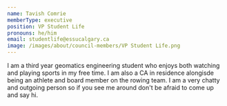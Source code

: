 ```yaml
---
name: Tavish Comrie
memberType: executive
position: VP Student Life
pronouns: he/him
email: studentlife@essucalgary.ca
image: /images/about/council-members/VP Student Life.png
---
```


I am a third year geomatics engineering student who enjoys both watching and playing sports in my free time. I am also a CA in residence alongisde being an athlete and board member on the rowing team. I am a very chatty and outgoing person so if you see me around don't be afraid to come up and say hi.
